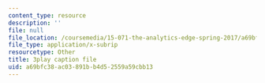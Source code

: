 ```yaml
---
content_type: resource
description: ''
file: null
file_location: /coursemedia/15-071-the-analytics-edge-spring-2017/a69bfc38ac03891bb4d52559a59cbb13_8p_4qP03AM0.srt
file_type: application/x-subrip
resourcetype: Other
title: 3play caption file
uid: a69bfc38-ac03-891b-b4d5-2559a59cbb13
---
```

